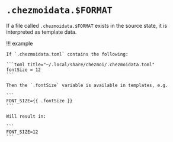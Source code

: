 # `.chezmoidata.$FORMAT`

If a file called `.chezmoidata.$FORMAT` exists in the source state, it is
interpreted as template data.

!!! example

    If `.chezmoidata.toml` contains the following:

    ```toml title="~/.local/share/chezmoi/.chezmoidata.toml"
    fontSize = 12
    ```

    Then the `.fontSize` variable is available in templates, e.g.

    ```
    FONT_SIZE={{ .fontSize }}
    ```

    Will result in:

    ```
    FONT_SIZE=12
    ```
